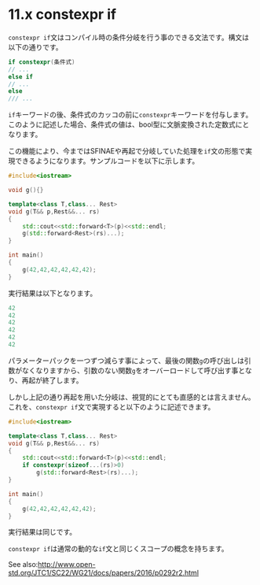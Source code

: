 # 11.x constexpr if

`constexpr if`文はコンパイル時の条件分岐を行う事のできる文法です。構文は以下の通りです。
```cpp
if constexpr(条件式)
// ...
else if 
// ...
else
/// ...
```
`if`キーワードの後、条件式のカッコの前に`constexpr`キーワードを付与します。このように記述した場合、条件式の値は、bool型に文脈変換された定数式にとなります。

この機能により、今まではSFINAEや再起で分岐していた処理を`if`文の形態で実現できるようになります。サンプルコードを以下に示します。
```cpp
#include<iostream>

void g(){}

template<class T,class... Rest>
void g(T&& p,Rest&&... rs)
{
	std::cout<<std::forward<T>(p)<<std::endl;
	g(std::forward<Rest>(rs)...);
}

int main()
{
	g(42,42,42,42,42,42);
}
```
実行結果は以下となります。
```cpp
42
42
42
42
42
42
```
パラメーターパックを一つずつ減らす事によって、最後の関数`g`の呼び出しは引数がなくなりますから、引数のない関数`g`をオーバーロードして呼び出す事となり、再起が終了します。

しかし上記の通り再起を用いた分岐は、視覚的にとても直感的とは言えません。これを、`constexpr if`文で実現すると以下のように記述できます。
```cpp
#include<iostream>

template<class T,class... Rest>
void g(T&& p,Rest&&... rs)
{
	std::cout<<std::forward<T>(p)<<std::endl;
	if constexpr(sizeof...(rs)>0)
		g(std::forward<Rest>(rs)...);
}

int main()
{
	g(42,42,42,42,42,42);
}
```
実行結果は同じです。

`constexpr if`は通常の動的な`if`文と同じくスコープの概念を持ちます。

See also:http://www.open-std.org/JTC1/SC22/WG21/docs/papers/2016/p0292r2.html